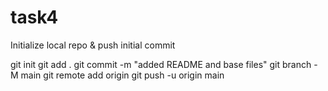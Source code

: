 # task4

Initialize local repo & push initial commit

git init
git add .
git commit -m "added README and base files"
git branch -M main
git remote add origin
git push -u origin main
